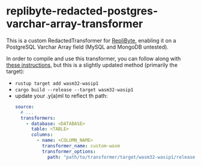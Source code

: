 # replibyte-redacted-postgres-varchar-array-transformer

This is a custom RedactedTransformer for [RepliByte], enabling it on a PostgreSQL Varchar Array field (MySQL and MongoDB
untested).

In order to compile and use this transformer, you can follow along with [these instructions], but this is a slightly
updated method (primarily the target):

- `rustup target add wasm32-wasip1`
- `cargo build --release --target wasm32-wasip1`
- update your <CONFIG>.y(a)ml to reflect th path:
    ```yaml
    source:
      # ...
      transformers:
        - database: <DATABASE>
          table: <TABLE>
          columns:
            - name: <COLUMN_NAME>
              transformer_name: custom-wasm
              transformer_options:
                path: "path/to/transformer/target/wasm32-wasip1/release/replibyte-redacted-postgres-varchar-array-transformer.wasm"
    ```

[//]: # (Links)

[RepliByte]: https://www.replibyte.com/

[these instructions]: https://www.replibyte.com/docs/advanced-guides/web-assembly-transformer/
